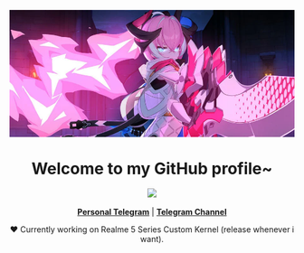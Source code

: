 <p align="center">
<img align="center" src="1268-23.webp" alt="Banner">
</p>

<h1 align="center">Welcome to my GitHub profile~ </h1>

<p align="center">
  <img src="https://github-readme-stats.vercel.app/api?username=henrysg29&show_icons=true&theme=radical"></a>
</p>

<p align="center">
  <strong><a href="t.me/henztz">Personal Telegram</a></strong> |
  <strong><a href="t.me/TrashedProject">Telegram Channel</a></strong> 
</p>

<p align="center">❤ Currently working on Realme 5 Series Custom Kernel (release whenever i want).</p>

<!---
henrysg29/henrysg29 is a ✨ special ✨ repository because its `README.md` (this file) appears on your GitHub profile.
You can click the Preview link to take a look at your changes.
![Anurag's GitHub stats](https://github-readme-stats.vercel.app/api?username=henrysg29&show_icons=true&theme=radical)
--->
